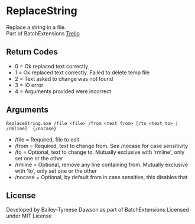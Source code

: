 
# ReplaceString

Replace a string in a file.  
Part of BatchExtensions [Trello](https://trello.com/b/4J5sT1MN/batchextensions)

## Return Codes

+ 0 = Ok replaced text correctly
+ 1 = Ok replaced text correctly. Failed to delete temp file
+ 2 = Text asked to change was not found
+ 3 = IO error
+ 4 = Arguments provided were incorrect

## Arguments

```BATCH
ReplaceString.exe /file <file> /from <text from> [/to <text to> | /rmline]  {/nocase}
```

+ /file = Required, file to edit
+ /from = Required, text to change from. See /nocase for case sensitivity
+ /to = Optional, text to change to. Mutually exclusive with 'rmline', only set one or the other
+ /rmline = Optional, remove any line containing from. Mutually exclusive with 'to', only set one or the other
+ /nocase = Optional, by default from in case sensitive, this disables that

## License

Developed by Bailey-Tyreese Dawson as part of BatchExtensions
Licensed under MIT License
